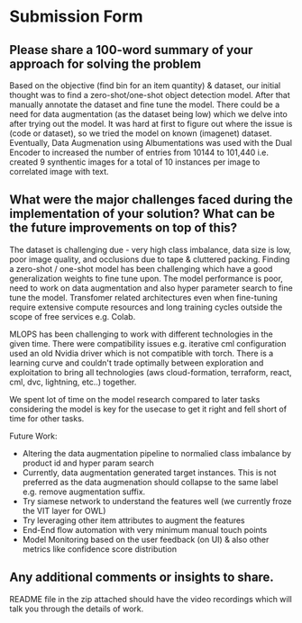 # Submission Form

## Please share a 100-word summary of your approach for solving the problem
Based on the objective (find bin for an item quantity) & dataset, our initial thought was to find a zero-shot/one-shot object detection model. After that manually annotate the dataset and fine tune the model. There could be a need for data augmentation (as the dataset being low) which we delve into after trying out the model. It was hard at first to figure out where the issue is (code or dataset), so we tried the model on known (imagenet) dataset.  Eventually, Data Augmenation using Albumentations was used with the Dual Encoder to increased the number of entries from 10144 to 101,440 i.e. created 9 synthentic images for a total of 10 instances per image to correlated image with text.


## What were the major challenges faced during the implementation of your solution? What can be the future improvements on top of this?
The dataset is challenging due - very high class imbalance, data size is low, poor image quality, and occlusions due to tape & cluttered packing. Finding a zero-shot / one-shot model has been challenging which have a good generalization weights to fine tune upon. The model performance is poor, need to work on data augmentation and also hyper parameter search to fine tune the model. Transfomer related architectures even when fine-tuning require extensive compute resources and long training cycles outside the scope of free services e.g. Colab.

MLOPS has been challenging to work with different technologies in the given time. There were compatibility issues e.g. iterative cml configuration used an old Nvidia driver which is not compatible with torch. There is a learning curve and couldn't trade optimally between exploration and exploitation to bring all technologies (aws cloud-formation, terraform, react, cml, dvc, lightning, etc..) together.

We spent lot of time on the model research compared to later tasks considering the model is key for the usecase to get it right and fell short of time for other tasks.

Future Work: 
 - Altering the data augmentation pipeline to normalied class imbalance by product id and hyper param search
 - Currently, data augmentation generated target instances.  This is not preferred as the data augmenation should collapse to the same label e.g. remove augmentation suffix.
 - Try siamese network to understand the features well (we currently froze the VIT layer for OWL)
 - Try leveraging other item attributes to augment the features
 - End-End flow automation with very minimum manual touch points
 - Model Monitoring based on the user feedback (on UI) & also other metrics like confidence score distribution

## Any additional comments or insights to share.
README file in the zip attached should have the video recordings which will talk you through the details of work.
